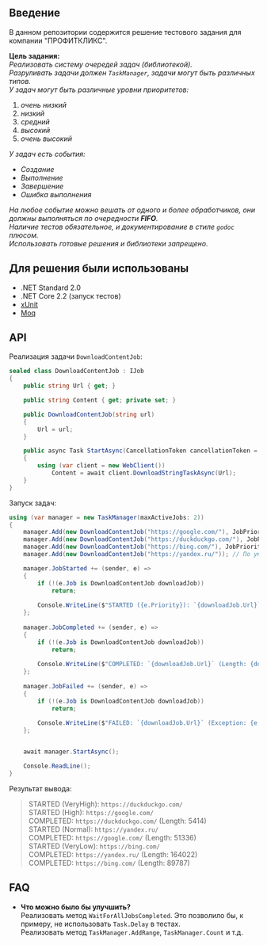 ## Введение
В данном репозитории содержится решение тестового задания для компании "ПРОФИТКЛИКС".  

**Цель задания:**  
*Реализовать систему очередей задач (библиотекой).*  
*Разруливать задачи должен `TaskManager`, задачи могут быть различных типов.  
У задач могут быть различные уровни приоритетов:*  
1. *очень низкий*  
1. *низкий*  
1. *средний*  
1. *высокий*  
1. *очень высокий*  

*У задач есть события:*
- *Создание*
- *Выполнение*
- *Завершение*
- *Ошибка выполнения*

*На любое событие можно вешать от одного и более обработчиков, они должны
выполняться по очередности **FIFO**.*  
*Наличие тестов обязательное, и документирование в стиле `godoc` плюсом.*  
*Использовать готовые решения и библиотеки запрещено.*

## Для решения были использованы
- .NET Standard 2.0
- .NET Core 2.2 (запуск тестов)
- [xUnit](https://xunit.net/)
- [Moq](https://github.com/moq/moq4)

## API

Реализация задачи `DownloadContentJob`:

```csharp
sealed class DownloadContentJob : IJob
{
    public string Url { get; }

    public string Content { get; private set; }

    public DownloadContentJob(string url)
    {
        Url = url;
    }

    public async Task StartAsync(CancellationToken cancellationToken = default)
    {
        using (var client = new WebClient())
            Content = await client.DownloadStringTaskAsync(Url);
    }
}
```

Запуск задач:

```csharp
using (var manager = new TaskManager(maxActiveJobs: 2))
{
    manager.Add(new DownloadContentJob("https://google.com/"), JobPriority.High);
    manager.Add(new DownloadContentJob("https://duckduckgo.com/"), JobPriority.VeryHigh);
    manager.Add(new DownloadContentJob("https://bing.com/"), JobPriority.VeryLow);
    manager.Add(new DownloadContentJob("https://yandex.ru/")); // По умолчанию приоритет - `JobPriority.Normal`

    manager.JobStarted += (sender, e) =>
    {
        if (!(e.Job is DownloadContentJob downloadJob))
            return;
    
        Console.WriteLine($"STARTED ({e.Priority}): `{downloadJob.Url}`");
    };
    
    manager.JobCompleted += (sender, e) =>
    {
        if (!(e.Job is DownloadContentJob downloadJob))
            return;
    
        Console.WriteLine($"COMPLETED: `{downloadJob.Url}` (Length: {downloadJob.Content.Length})");
    };
    
    manager.JobFailed += (sender, e) =>
    {
        if (!(e.Job is DownloadContentJob downloadJob))
            return;
    
        Console.WriteLine($"FAILED: `{downloadJob.Url}` (Exception: {e.Exception})");
    };


    await manager.StartAsync();

    Console.ReadLine();
}
```

Результат вывода:
> STARTED (VeryHigh): `https://duckduckgo.com/`  
  STARTED (High): `https://google.com/`  
  COMPLETED: `https://duckduckgo.com/` (Length: 5414)  
  STARTED (Normal): `https://yandex.ru/`  
  COMPLETED: `https://google.com/` (Length: 51336)  
  STARTED (VeryLow): `https://bing.com/`  
  COMPLETED: `https://yandex.ru/` (Length: 164022)  
  COMPLETED: `https://bing.com/` (Length: 89787)
  
## FAQ
- **Что можно было бы улучшить?**  
Реализовать метод `WaitForAllJobsCompleted`. Это позволило бы, к примеру, не использовать `Task.Delay` в тестах.  
Реализовать метод `TaskManager.AddRange`, `TaskManager.Count` и т.д.
